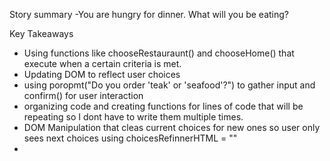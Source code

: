 Story summary
-You are hungry for dinner. What will you be eating?

Key Takeaways
- Using functions like chooseRestauraunt() and chooseHome() that execute when a certain criteria is met.
- Updating DOM to reflect user choices 
- using poropmt("Do you order 'teak' or 'seafood'?") to gather input and confirm() for user interaction 
- organizing code and creating functions for lines of code that will be repeating so I dont have to write them multiple times.
- DOM Manipulation that cleas current choices for new ones so user only sees next choices using choicesRefinnerHTML = ""
- 

